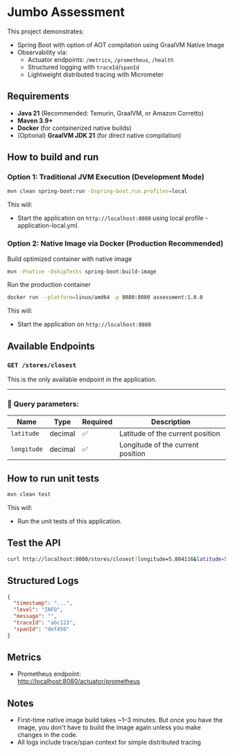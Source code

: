 # Jumbo Assessment

This project demonstrates:

- Spring Boot with option of AOT compilation using GraalVM Native Image
- Observability via:
    - Actuator endpoints: `/metrics`, `/prometheus`, `/health`
    - Structured logging with `traceId`/`spanId`
    - Lightweight distributed tracing with Micrometer

## Requirements

- **Java 21** (Recommended: Temurin, GraalVM, or Amazon Corretto)
- **Maven 3.9+**
- **Docker** (for containerized native builds)
- (Optional) **GraalVM JDK 21** (for direct native compilation)

## How to build and run

### Option 1: Traditional JVM Execution (Development Mode)
```bash
mvn clean spring-boot:run -Dspring-boot.run.profiles=local
```

This will:
- Start the application on `http://localhost:8080` using local profile - application-local.yml.

### Option 2: Native Image via Docker (Production Recommended)

Build optimized container with native image
```bash
mvn -Pnative -DskipTests spring-boot:build-image
```

Run the production container
```bash
docker run --platform=linux/amd64 -p 8080:8080 assessment:1.0.0
```

This will:
- Start the application on `http://localhost:8080`

## Available Endpoints

### `GET /stores/closest`

This is the only available endpoint in the application.

---

### 🧾 Query parameters:

| Name       | Type    | Required | Description                   |
|------------|---------|----------|-------------------------------|
| `latitude` | decimal | ✅       | Latitude of the current position |
| `longitude`| decimal | ✅       | Longitude of the current position |


## How to run unit tests

```bash
mvn clean test
```

This will:
- Run the unit tests of this application.

## Test the API

```bash
curl http://localhost:8080/stores/closest?longitude=5.804116&latitude=51.456157
```

## Structured Logs

```json
{
  "timestamp": "...",
  "level": "INFO",
  "message": "",
  "traceId": "abc123",
  "spanId": "def456"
}
```

## Metrics

- Prometheus endpoint:  
  [http://localhost:8080/actuator/prometheus](http://localhost:8080/actuator/prometheus)

## Notes

- First-time native image build takes ~1–3 minutes. But once you have the image, you don't have to build the image again unless you make changes in the code.
- All logs include trace/span context for simple distributed tracing